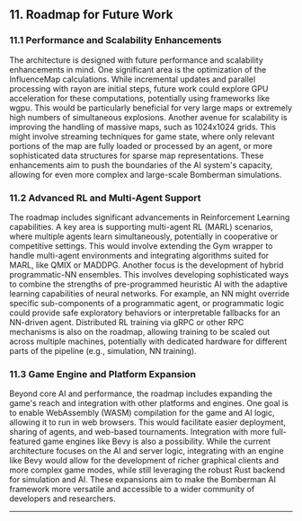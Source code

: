 ## 11. Roadmap for Future Work

### 11.1 Performance and Scalability Enhancements

The architecture is designed with future performance and scalability enhancements in mind. One significant area is the optimization of the InfluenceMap calculations. While incremental updates and parallel processing with rayon are initial steps, future work could explore GPU acceleration for these computations, potentially using frameworks like wgpu. This would be particularly beneficial for very large maps or extremely high numbers of simultaneous explosions. Another avenue for scalability is improving the handling of massive maps, such as 1024x1024 grids. This might involve streaming techniques for game state, where only relevant portions of the map are fully loaded or processed by an agent, or more sophisticated data structures for sparse map representations. These enhancements aim to push the boundaries of the AI system's capacity, allowing for even more complex and large-scale Bomberman simulations.

### 11.2 Advanced RL and Multi-Agent Support

The roadmap includes significant advancements in Reinforcement Learning capabilities. A key area is supporting multi-agent RL (MARL) scenarios, where multiple agents learn simultaneously, potentially in cooperative or competitive settings. This would involve extending the Gym wrapper to handle multi-agent environments and integrating algorithms suited for MARL, like QMIX or MADDPG. Another focus is the development of hybrid programmatic-NN ensembles. This involves developing sophisticated ways to combine the strengths of pre-programmed heuristic AI with the adaptive learning capabilities of neural networks. For example, an NN might override specific sub-components of a programmatic agent, or programmatic logic could provide safe exploratory behaviors or interpretable fallbacks for an NN-driven agent. Distributed RL training via gRPC or other RPC mechanisms is also on the roadmap, allowing training to be scaled out across multiple machines, potentially with dedicated hardware for different parts of the pipeline (e.g., simulation, NN training).

### 11.3 Game Engine and Platform Expansion

Beyond core AI and performance, the roadmap includes expanding the game's reach and integration with other platforms and engines. One goal is to enable WebAssembly (WASM) compilation for the game and AI logic, allowing it to run in web browsers. This would facilitate easier deployment, sharing of agents, and web-based tournaments. Integration with more full-featured game engines like Bevy is also a possibility. While the current architecture focuses on the AI and server logic, integrating with an engine like Bevy would allow for the development of richer graphical clients and more complex game modes, while still leveraging the robust Rust backend for simulation and AI. These expansions aim to make the Bomberman AI framework more versatile and accessible to a wider community of developers and researchers.

---


